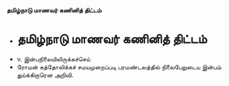 **தமிழ்நாடு மாணவர் கணினித் திட்டம்**
- # தமிழ்நாடு மாணவர் கணினித் திட்டம்
- v. இன்பநிலையிலிருக்கச்செய்
- ரோமன்  கத்தோலிக்கச் சமயமுறைப்படி பரமண்டலத்தில்  நிலைபேறுடைய இன்பம் துய்க்கிறாரென அறிவி.

